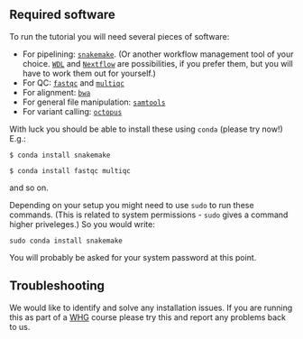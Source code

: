 ## Required software

To run the tutorial you will need several pieces of software:

* For pipelining: [`snakemake`](https://snakemake.readthedocs.io/en/stable/).  (Or another workflow management tool of your choice.  [`WDL`](https://openwdl.org) and [`Nextflow`](https://www.nextflow.io) are possibilities, if you prefer them, but you will have to work them out for yourself.)
* For QC: [`fastqc`](https://www.bioinformatics.babraham.ac.uk/projects/fastqc/) and [`multiqc`](https://multiqc.info)
* For alignment: [`bwa`](https://github.com/lh3/bwa)
* For general file manipulation: [`samtools`](https://github.com/samtools/samtools)
* For variant calling: [`octopus`](https://github.com/luntergroup/octopus)

With luck you should be able to install these using `conda` (please try now!)  E.g.:

```
$ conda install snakemake
```

```
$ conda install fastqc multiqc
```

and so on.

Depending on your setup you might need to use `sudo` to run these commands.  (This is related to system permissions - `sudo` gives a command higher priveleges.)  So you would write:
```
sudo conda install snakemake
```

You will probably be asked for your system password at this point.

## Troubleshooting

We would like to identify and solve any installation issues.  If you are running this as part of a [WHG](https://www.well.ox.ac.uk) course please try this and report any problems back to us.
